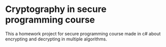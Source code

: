 # Cryptography in secure programming course

This a homework project for secure programming course made in c# about encrypting and decrypting in multiple algorithms.

